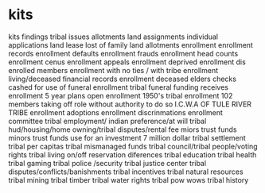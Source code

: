 # kits
kits findings
tribal issues
allotments
land assignments
individual applications
land lease
lost of family land allotments
enrollment
enrollment records
enrollment defaults
enrollment frauds
enrollment head counts
enrollment cenus
enrollment appeals
enrollment deprived
enrollment dis enrolled members
enrollment with no ties / with tribe
enrollment living/deceased financial records
enrollment deceased elders checks cashed for use of funeral
enrollment tribal funeral funding receives
enrollment 5 year plans
open enrollment
1950's tribal enrollment 102 members taking off role without authority to do so
I.C.W.A OF TULE RIVER TRIBE
enrollment adoptions
enrollment discrinmations
enrollment committee
tribal employment/ indian preference/at will
tribal hud/housing/home owning/tribal disputes/rental fee
miors trust funds
minors trust funds use for an investment
7 million dollar tribal settlement
tribal per capitas
tribal mismanaged funds
tribal council/tribal people/voting rights
tribal living on/off reservation diferences
tribal education
tribal health
tribal gaming
tribal police /security
tribal justice center
tribal disputes/conflicts/banishments
tribal incentives
tribal natural resources
tribal mining
tribal timber
tribal water rights
tribal pow wows
tribal history
